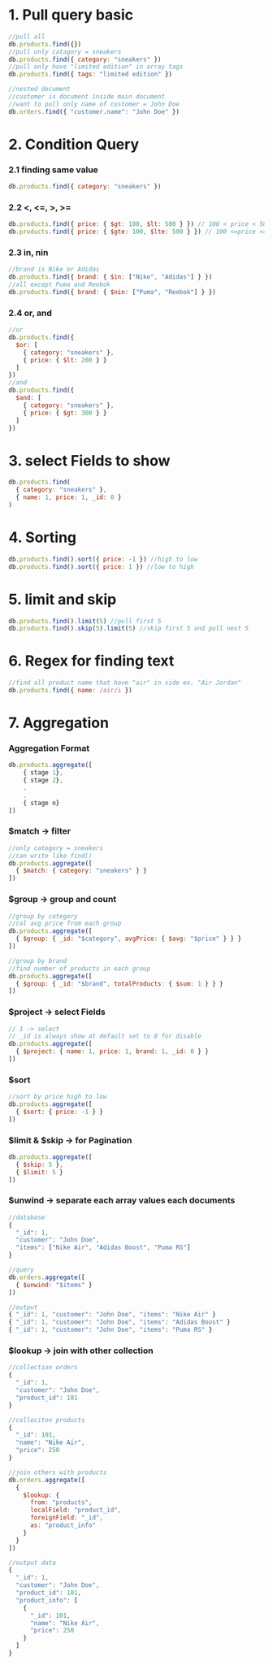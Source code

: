 # 1. Pull query basic
```js
//pull all
db.products.find({})
//pull only catagory = sneakers
db.products.find({ category: "sneakers" })
//pull only have "limited edition" in array tags
db.products.find({ tags: "limited edition" })

//nested document
//customer is document inside main document
//want to pull only name of customer = John Doe
db.orders.find({ "customer.name": "John Doe" })
```
# 2. Condition Query
### 2.1 finding same value
```js
db.products.find({ category: "sneakers" })
```
### 2.2 <, <=, >, >=
```js
db.products.find({ price: { $gt: 100, $lt: 500 } }) // 100 < price < 500
db.products.find({ price: { $gte: 100, $lte: 500 } }) // 100 <=price <= 500
```
### 2.3 in, nin
```js
//brand is Nike or Adidas
db.products.find({ brand: { $in: ["Nike", "Adidas"] } }) 
//all except Puma and Reebok
db.products.find({ brand: { $nin: ["Puma", "Reebok"] } })
```
### 2.4 or, and
```js
//or
db.products.find({ 
  $or: [
    { category: "sneakers" }, 
    { price: { $lt: 200 } }
  ] 
})
//and
db.products.find({ 
  $and: [
    { category: "sneakers" }, 
    { price: { $gt: 300 } }
  ] 
})
```
# 3. select Fields to show
```js
db.products.find(
  { category: "sneakers" }, 
  { name: 1, price: 1, _id: 0 }
)
```


# 4. Sorting
```js
db.products.find().sort({ price: -1 }) //high to low
db.products.find().sort({ price: 1 }) //low to high
```
# 5. limit and skip
```js
db.products.find().limit(5) //pull first 5
db.products.find().skip(5).limit(5) //skip first 5 and pull next 5
```
# 6. Regex for finding text
```js
//find all product name that have "air" in side ex. "Air Jordan"
db.products.find({ name: /air/i })
```
# 7. Aggregation
### Aggregation Format
```js
db.products.aggregate([
	{ stage 1},
	{ stage 2},
	.	
	.
	{ stage n}
])
```
### $match -> filter
```js
//only category = sneakers
//can write like find()
db.products.aggregate([
  { $match: { category: "sneakers" } }
])
```
### $group -> group and count
```js
//group by category
//cal avg price from each group
db.products.aggregate([
  { $group: { _id: "$category", avgPrice: { $avg: "$price" } } }
])

//group by brand
//find number of products in each group
db.products.aggregate([
  { $group: { _id: "$brand", totalProducts: { $sum: 1 } } }
])
```
### $project -> select Fields
```js
// 1 -> select
// _id is always show at default set to 0 for disable
db.products.aggregate([
  { $project: { name: 1, price: 1, brand: 1, _id: 0 } }
])
```
### $sort
```js
//sort by price high to low
db.products.aggregate([
  { $sort: { price: -1 } }
])
```
### $limit & $skip -> for Pagination
```js
db.products.aggregate([
  { $skip: 5 },
  { $limit: 5 }
])
```
### $unwind -> separate each array values each documents
```js
//database
{
  "_id": 1,
  "customer": "John Doe",
  "items": ["Nike Air", "Adidas Boost", "Puma RS"]
}
```
```js
//query
db.orders.aggregate([
  { $unwind: "$items" }
])

//output
{ "_id": 1, "customer": "John Doe", "items": "Nike Air" }
{ "_id": 1, "customer": "John Doe", "items": "Adidas Boost" }
{ "_id": 1, "customer": "John Doe", "items": "Puma RS" }
```
### $lookup -> join with other collection
```js
//collection orders
{
  "_id": 1,
  "customer": "John Doe",
  "product_id": 101
}

//colleciton products
{
  "_id": 101,
  "name": "Nike Air",
  "price": 250
}

//join others with products
db.orders.aggregate([
  {
    $lookup: {
      from: "products",
      localField: "product_id",
      foreignField: "_id",
      as: "product_info"
    }
  }
])

//output data
{
  "_id": 1,
  "customer": "John Doe",
  "product_id": 101,
  "product_info": [
    {
      "_id": 101,
      "name": "Nike Air",
      "price": 250
    }
  ]
}
```

